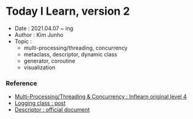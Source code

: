 # Today I Learn, version 2
  - Date : 2021.04.07 ~ ing
  - Author : Kim Junho
  - Topic : 
    - multi-processing/threading, concurrency
    - metaclass, descriptor, dynamic class
    - generator, coroutine
    - visualization


### Reference
  - [Multi-Processing/Threading & Concurrency : Inflearn original level 4](https://www.inflearn.com/course/%ED%94%84%EB%A1%9C%EA%B7%B8%EB%9E%98%EB%B0%8D-%ED%8C%8C%EC%9D%B4%EC%8D%AC-%EC%99%84%EC%84%B1-%EC%9D%B8%ED%94%84%EB%9F%B0-%EC%98%A4%EB%A6%AC%EC%A7%80%EB%84%90#)
  - [Logging class : post](https://greeksharifa.github.io/%ED%8C%8C%EC%9D%B4%EC%8D%AC/2019/12/13/logging/)
  - [Descriptor : official document](https://docs.python.org/ko/3/howto/descriptor.html)

